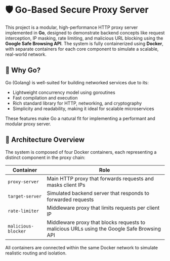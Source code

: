 # 🛡️ Go-Based Secure Proxy Server

This project is a modular, high-performance HTTP proxy server implemented in **Go**, designed to demonstrate backend concepts like request interception, IP masking, rate limiting, and malicious URL blocking using the **Google Safe Browsing API**. The system is fully containerized using **Docker**, with separate containers for each core component to simulate a scalable, real-world network.

## 🚀 Why Go?

Go (Golang) is well-suited for building networked services due to its:

- Lightweight concurrency model using goroutines
- Fast compilation and execution
- Rich standard library for HTTP, networking, and cryptography
- Simplicity and readability, making it ideal for scalable microservices

These features make Go a natural fit for implementing a performant and modular proxy server.

## 🧱 Architecture Overview

The system is composed of four Docker containers, each representing a distinct component in the proxy chain:

| Container           | Role                                                                 |
|---------------------|----------------------------------------------------------------------|
| `proxy-server`      | Main HTTP proxy that forwards requests and masks client IPs         |
| `target-server`     | Simulated backend server that responds to forwarded requests         |
| `rate-limiter`      | Middleware proxy that limits requests per client IP                 |
| `malicious-blocker` | Middleware proxy that blocks requests to malicious URLs using the Google Safe Browsing API |

All containers are connected within the same Docker network to simulate realistic routing and isolation.

